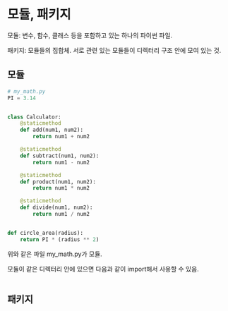 # 모듈, 패키지

모듈: 변수, 함수, 클래스 등을 포함하고 있는 하나의 파이썬 파일.

패키지: 모듈들의 집합체. 서로 관련 있는 모듈들이 디렉터리 구조 안에 모여 있는 것.

## 모듈

```python
# my_math.py
PI = 3.14


class Calculator:
    @staticmethod
    def add(num1, num2):
        return num1 + num2

    @staticmethod
    def subtract(num1, num2):
        return num1 - num2

    @staticmethod
    def product(num1, num2):
        return num1 * num2

    @staticmethod
    def divide(num1, num2):
        return num1 / num2


def circle_area(radius):
    return PI * (radius ** 2)
```

위와 같은 파일 my_math.py가 모듈.

모듈이 같은 디렉터리 안에 있으면 다음과 같이 import해서 사용할 수 있음.

```python

```

## 패키지
